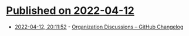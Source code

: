 # [Published on 2022-04-12](index.md)

* [2022-04-12, 20:11:52](https://news.ycombinator.com/item?id=31007694) - [Organization Discussions – GitHub Changelog](https://github.blog/changelog/2022-04-12-organization-discussions/)
